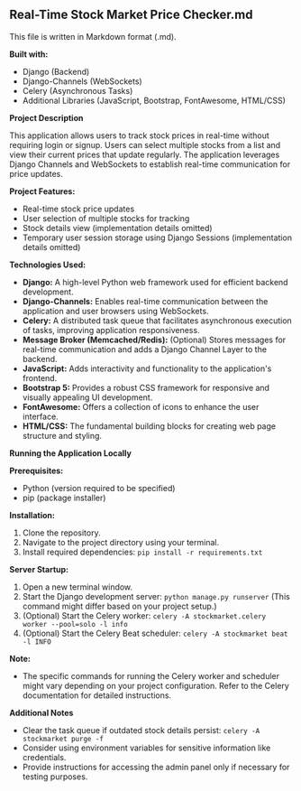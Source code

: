 ## Real-Time Stock Market Price Checker.md

This file is written in Markdown format (.md).

**Built with:**

* Django (Backend)
* Django-Channels (WebSockets)
* Celery (Asynchronous Tasks)
* Additional Libraries (JavaScript, Bootstrap, FontAwesome, HTML/CSS)

**Project Description**

This application allows users to track stock prices in real-time without requiring login or signup. Users can select multiple stocks from a list and view their current prices that update regularly. The application leverages Django Channels and WebSockets to establish real-time communication for price updates.

**Project Features:**

* Real-time stock price updates
* User selection of multiple stocks for tracking
* Stock details view (implementation details omitted)
* Temporary user session storage using Django Sessions (implementation details omitted)

**Technologies Used:**

* **Django:** A high-level Python web framework used for efficient backend development.
* **Django-Channels:** Enables real-time communication between the application and user browsers using WebSockets.
* **Celery:** A distributed task queue that facilitates asynchronous execution of tasks, improving application responsiveness.
* **Message Broker (Memcached/Redis):** (Optional) Stores messages for real-time communication and adds a Django Channel Layer to the backend.
* **JavaScript:** Adds interactivity and functionality to the application's frontend.
* **Bootstrap 5:** Provides a robust CSS framework for responsive and visually appealing UI development.
* **FontAwesome:** Offers a collection of icons to enhance the user interface.
* **HTML/CSS:** The fundamental building blocks for creating web page structure and styling.

**Running the Application Locally**

**Prerequisites:**

* Python (version required to be specified)
* pip (package installer)

**Installation:**

1. Clone the repository.
2. Navigate to the project directory using your terminal.
3. Install required dependencies: `pip install -r requirements.txt`

**Server Startup:**

1. Open a new terminal window.
2. Start the Django development server: `python manage.py runserver` (This command might differ based on your project setup.)
3. (Optional) Start the Celery worker: `celery -A stockmarket.celery worker --pool=solo -l info`
4. (Optional) Start the Celery Beat scheduler: `celery -A stockmarket beat -l INFO`

**Note:**

* The specific commands for running the Celery worker and scheduler might vary depending on your project configuration. Refer to the Celery documentation for detailed instructions.

**Additional Notes**

* Clear the task queue if outdated stock details persist: `celery -A stockmarket purge -f`
* Consider using environment variables for sensitive information like credentials.
* Provide instructions for accessing the admin panel only if necessary for testing purposes.
